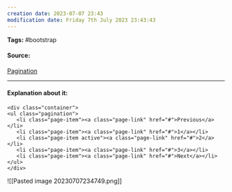```yaml
---
creation date: 2023-07-07 23:43
modification date: Friday 7th July 2023 23:43:43
---
```


**Tags:** #bootstrap 

#### Source:
[Pagination](https://www.w3schools.com/bootstrap4/bootstrap_pagination.asp)

--------------------------------------

#### Explanation about it:

```
<div class="container">
<ul class="pagination">
   <li class="page-item"><a class="page-link" href="#">Previous</a></li>
   <li class="page-item"><a class="page-link" href="#">1</a></li>
   <li class="page-item active"><a class="page-link" href="#">2</a></li>
   <li class="page-item"><a class="page-link" href="#">3</a></li>
   <li class="page-item"><a class="page-link" href="#">Next</a></li>
</ul>
</div>
```

![[Pasted image 20230707234749.png]]